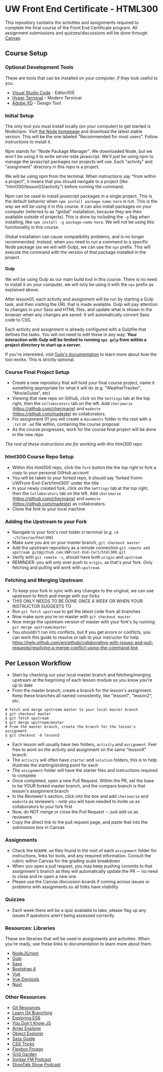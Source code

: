 # UW Front End Certificate - HTML300
This repository contains the activities and assignments required to complete the final course of the Front End Certificate program. All assignment submissions and quizzes/discussions will be done through [Canvas](https://canvas.uw.edu/).

## Course Setup

### Optional Development Tools

These are tools that can be installed on your computer, if they look useful to you.

- [Visual Studio Code](https://code.visualstudio.com/) - Editor/IDE
- [Hyper Terminal](https://hyper.is/) - Modern Terminal
- [Adobe XD](https://www.adobe.com/products/xd.html) - Design Tool

### Initial Setup

The only tool you *must* install locally (on your computer) to get started is Node/npm. Visit [the Node homepage](https://nodejs.org/) and download the latest stable version. This will be the one labeled "Recommended for most users". Follow instructions to install it.

Npm stands for "Node Package Manager". We downloaded Node, but we won't be using it to write server-side javascript. We'll just be using npm to manage the javascript packages our projects will use. Each "activity" and "assignment" directory in this repo is a project.

We will be using npm from the terminal. When instructions say "from within a project", it means that you should navigate to a project (like "html300/lesson03/activity") before running the command.

Npm can be used to install javascript packages in a single project. This is the default behavior when `npm install package-name-here` is run. This is the way we will be using it in this course. It can also install packages on your computer (referred to as "global" installation, because they are then available outside of projects). This is done by including the `-g` flag when installing, like `npm install -g package-name-here`. We will not be using this functionality in this course.

Global installation can cause compatibility problems, and is no longer recommended. Instead, when you need to run a command to a specific Node package (as we will with Gulp), we can use the `npx` prefix. This will execute the command with the version of that package installed in the project.

#### Gulp  

We will be using Gulp as our main build tool in this course. There is no need to install it on your computer, we will only be using it with the `npx` prefix as explained above.  

After lesson01, each activity and assignment will be run by starting a Gulp task, and then visiting the URL that is made available. Gulp will pay attention to changes in your Sass and HTML files, and update what is shown in the browser when any changes are saved. It will automatically convert Sass code to CSS.

Each activity and assignment is already configured with a Gulpfile that defines the tasks. You will not need to edit these in any way. __Your interaction with Gulp will be limited to running `npx gulp` from within a project directory to start up a server.__

If you're interested, visit [Gulp's documentation](https://gulpjs.com) to learn more about how the tool works. This is strictly optional.

### Course Final Project Setup

- Create a new repository that will hold your final course project, name it something appropriate for what it will do (e.g. "WeatherTracker", "MovieGuide", etc)
- Viewing that new repo on Github, click on the `Settings` tab at the top right, then the `Collaborators` tab on the left. Add `cherimarie` (https://github.com/cherimarie) and `madeste` (https://github.com/madeste) as collaborators.
- For assignment 01 you will create a `documents` folder in the root with a `.txt` or `.md` file within, containing the course proposal
- As the course progresses, work for the course final project will be done in the new repo

*The rest of these instructions are for working with this html300 repo*

### html300 Course Repo Setup
- Within *this* html300 repo, click the `fork` button the the top right to fork a copy to your personal GitHub account
- You will be taken to your forked repo, it should say 'forked fromn UWFront-End-Cert/html300' under the title
- In your newly created fork, click on the `Settings` tab at the top right, then the `Collaborators` tab on the left. Add `cherimarie` (https://github.com/cherimarie) and `madeste` (https://github.com/madeste) as collaborators.
- Clone the fork to your local machine

### Adding the Upstream to your Fork
- Navigate to your fork's root folder in terminal (e.g. `cd ~/Sites/uw/html300`)
- Make sure you are on your master branch, `git checkout master`
- Add the upstream repository as a remote connection `git remote add upstream git@github.com:UWFront-End-Cert/html300.git`
- Verify with `git remote -v`, should have both `origin` and `upstream`
- REMINDER: you will only ever push to `origin`, as that's your fork. Only fetching and pulling will work with `upstream`.

### Fetching and Merging Upstream
- To keep your fork in sync with any changes to the original, we can use upstream to fetch and merge with our forks
- THIS ONLY NEEDS TO BE DONE ONCE A WEEK OR WHEN YOUR INSTRUCTOR SUGGESTS TO
- Run `git fetch upstream` to get the latest code from all branches
- Now make sure you're on master with `git checkout master`
- Now merge the upstream version of master with your fork's by running `git merge upstream/master`
- You shouldn't run into conflicts, but if you get errors or conflicts, you can work this guide to resolve or talk to your instructor for help https://help.github.com/en/github/collaborating-with-issues-and-pull-requests/resolving-a-merge-conflict-using-the-command-line

## Per Lesson Workflow
- Start by checking out your local master branch and fetching/merging upstream at the beginning of each lesson module so you know you're up to date
- From the master branch, create a branch for the lesson's assignment. Keep these branches all named consistently, like "lesson1", "lesson2", etc.
```
# Fetch and merge upstream master to your local master branch
$ git checkout master
$ git fetch upstream
$ git merge upstream/master
# From the master branch, create the branch for the lesson's assignment
$ git checkout -b lesson3
```
- Each lesson will usually have two folders, `activity` and `assignment`. Feel free to work on the activity  and assignment on the same "lessonX" branch
- The `activity` will often have `starter` and `solution` folders, this is to help illustrate the starting/ending point for each
- The `assignment` folder will have the starter files and instructions required to complete
- Once completed, open a new Pull Request. Within the PR, set the base to be YOUR forked master branch, and the compare branch is  that lesson's assignment branch
- In the Reviewer's section, click into the box and add `cherimarie` and `madeste` as reviewers - note you will have needed to invite us as collaborators to your fork first
- Now, do NOT merge or close the Pull Request -- just add us as reviewers
- Copy the direct link to the pull request page, and paste that into the submission box in Canvas

### Assignments
- Check the `README.md` files found in the root of each `assignment` folder for instructions, links for tools, and any required information. Consult the rubric within Canvas for the grading scale breakdown
- When you open a pull request, you may keep pushing commits to that assignment's branch as they will automatically update the PR -- no need to close and re-open a new one
- Please use the Canvas discussion boards if coming across issues or problems with assignments so all folks have visibility

### Quizzes
- Each week there will be a quiz available to take, please flag up any issues if questions aren't being assessed correctly

### Resources: Libraries

These are libraries that will be used in assignments and activities. When you're ready, use these links to documentation to learn more about them.

- [NodeJS/npm](https://nodejs.org/en/)
- [Gulp](https://gulpjs.com/)
- [Sass](https://sass-lang.com/documentation)
- [Bootstrap 4](https://getbootstrap.com/)
- [Vue](https://vuejs.org/)
- [Vue Devtools](https://chrome.google.com/webstore/detail/vuejs-devtools/nhdogjmejiglipccpnnnanhbledajbpd?hl=en)
- [Nuxt](https://nuxtjs.org/)

### Other Resources

- [Git Resources](https://try.github.io/)
- [Learn Git Branching](https://learngitbranching.js.org/?locale=en_US)
- [Exploring ES6](https://exploringjs.com/es6/)
- [You Don't Know JS](https://github.com/getify/You-Dont-Know-JS)
- [Array Explorer](https://sdras.github.io/array-explorer/)
- [Object Explorer](https://sdras.github.io/object-explorer/)
- [Sass Guide](https://sass-lang.com/guide)
- [CSS Tricks](https://css-tricks.com/)
- [Flexbox Froggy](https://flexboxfroggy.com/)
- [Grid Garden](https://codepip.com/games/grid-garden/)
- [Syntax FM Podcast](https://syntax.fm/)
- [ShopTalk Show Podcast](https://shoptalkshow.com/)
